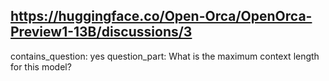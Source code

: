 ## https://huggingface.co/Open-Orca/OpenOrca-Preview1-13B/discussions/3

contains_question: yes
question_part: What is the maximum context length for this model?